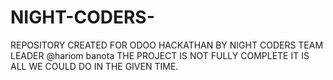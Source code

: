 # NIGHT-CODERS-
REPOSITORY CREATED FOR ODOO HACKATHAN BY NIGHT CODERS 
TEAM LEADER @hariom banota
THE PROJECT IS NOT FULLY COMPLETE IT IS ALL WE COULD  DO IN THE GIVEN TIME.
